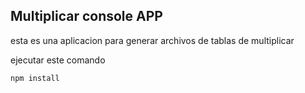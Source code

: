 ## Multiplicar console APP

esta es una aplicacion para generar archivos de tablas de multiplicar

ejecutar este comando

```
npm install
```